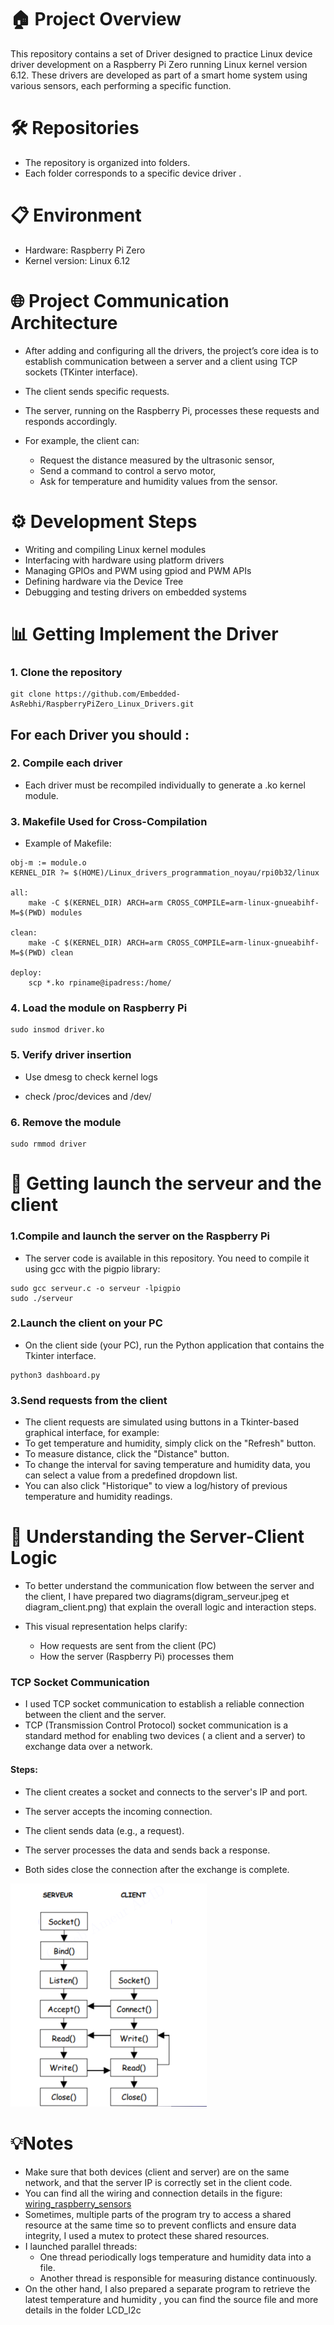 # 🏠 Project Overview
This repository contains a set of Driver designed to practice Linux device driver development on a Raspberry Pi Zero running Linux kernel version 6.12. 
These drivers are developed as part of a smart home system using various sensors, each performing a specific function.

# 🛠️ Repositories

 * The repository is organized into folders.
 * Each folder corresponds to a specific device driver .

# 📋 Environment 

* Hardware: Raspberry Pi Zero
* Kernel version: Linux 6.12
# 🌐 Project Communication Architecture

- After adding and configuring all the drivers, the project’s core idea is to establish communication between a server and a client using TCP sockets (TKinter interface).

* The client sends specific requests.
* The server, running on the Raspberry Pi, processes these requests and responds accordingly.
* For example, the client can:

  - Request the distance measured by the ultrasonic sensor,
  - Send a command to control a servo motor,
  - Ask for temperature and humidity values from the sensor.

# ⚙️ Development Steps

 * Writing and compiling Linux kernel modules
 * Interfacing with hardware using platform drivers
 * Managing GPIOs and PWM using gpiod and PWM APIs
 * Defining hardware via the Device Tree
 * Debugging and testing drivers on embedded systems


# 📊 Getting Implement the Driver 

### 1. Clone the repository
```dts
git clone https://github.com/Embedded-AsRebhi/RaspberryPiZero_Linux_Drivers.git
```
## For each Driver you should :
### 2. Compile each driver

- Each driver must be recompiled individually to generate a .ko kernel module.

### 3. Makefile Used for Cross-Compilation

* Example of Makefile:
```dts
obj-m := module.o
KERNEL_DIR ?= $(HOME)/Linux_drivers_programmation_noyau/rpi0b32/linux

all:
	make -C $(KERNEL_DIR) ARCH=arm CROSS_COMPILE=arm-linux-gnueabihf- M=$(PWD) modules

clean:
	make -C $(KERNEL_DIR) ARCH=arm CROSS_COMPILE=arm-linux-gnueabihf- M=$(PWD) clean

deploy:
	scp *.ko rpiname@ipadress:/home/
```

### 4. Load the module on Raspberry Pi
```dts
sudo insmod driver.ko
```

### 5. Verify driver insertion

 * Use dmesg to check kernel logs

 * check /proc/devices and /dev/

### 6. Remove the module

```dts
sudo rmmod driver
```
# 🚀 Getting launch the serveur and the client 

### 1.Compile and launch the server on the Raspberry Pi
- The server code is available in this repository. You need to compile it using gcc with the pigpio library:

```dts
sudo gcc serveur.c -o serveur -lpigpio
sudo ./serveur

```

### 2.Launch the client on your PC

- On the client side (your PC), run the Python application that contains the Tkinter interface.
```dts
python3 dashboard.py
```

### 3.Send requests from the client
- The client requests are simulated using buttons in a Tkinter-based graphical interface, for example: 
- To get temperature and humidity, simply click on the "Refresh" button.
- To measure distance, click the "Distance" button.
- To change the interval for saving temperature and humidity data, you can select a value from a predefined dropdown list.
- You can also click "Historique" to view a log/history of previous temperature and humidity readings.


# 🧠 Understanding the Server-Client Logic

- To better understand the communication flow between the server and the client,
I have prepared two diagrams(digram_serveur.jpeg et diagram_client.png) that explain the overall logic and interaction steps.

- This visual representation helps clarify:

  - How requests are sent from the client (PC)
  - How the server (Raspberry Pi) processes them
 
### TCP Socket Communication
- I used TCP socket communication to establish a reliable connection between the client and the server. 
- TCP (Transmission Control Protocol) socket communication is a standard method for enabling two devices ( a client and a server) to exchange data over a network.
#### Steps:

  * The client creates a socket and connects to the server's IP and port.

  * The server accepts the incoming connection.

  * The client sends data (e.g., a request).

  * The server processes the data and sends back a response.

  * Both sides close the connection after the exchange is complete.

![Socket Diagram](./diagram_socket.png)


# 💡Notes 

* Make sure that both devices (client and server) are on the same network, and that the server IP is correctly set in the client code.
* You can find all the wiring and connection details in the figure: [wiring_raspberry_sensors](./wiring_raspberry_sensors.png)
* Sometimes, multiple parts of the program try to access a shared resource at the same time so to prevent conflicts and ensure data integrity, I used a mutex to protect these shared resources.
* I launched parallel threads:
  - One thread periodically logs temperature and humidity data into a file.
  - Another thread is responsible for measuring distance continuously.
* On the other hand, I also prepared a separate program to retrieve the latest temperature and humidity , you can find the source file and more details in the folder LCD_I2c